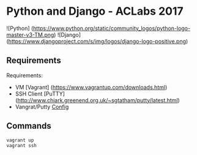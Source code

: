 # Python and Django - ACLabs 2017

![Python] (https://www.python.org/static/community_logos/python-logo-master-v3-TM.png)
![Django] (https://www.djangoproject.com/s/img/logos/django-logo-positive.png)

Requirements
------------

Requirements:

* VM [Vagrant] (https://www.vagrantup.com/downloads.html)
* SSH Client [PuTTY] (http://www.chiark.greenend.org.uk/~sgtatham/putty/latest.html)
* Vangrat/Putty [Config](https://github.com/Varying-Vagrant-Vagrants/VVV/wiki/Connect-to-Your-Vagrant-Virtual-Machine-with-PuTTY)

Commands
--------

```bash
vagrant up
vagrant ssh
```